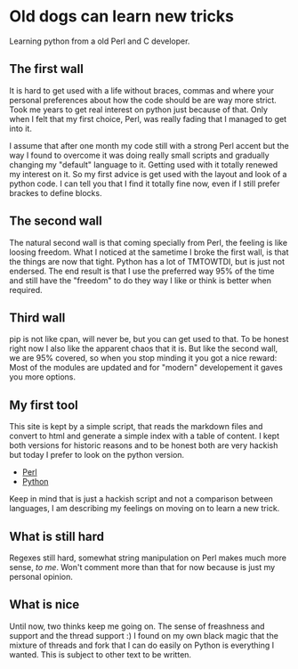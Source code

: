 # Old dogs can learn new tricks

Learning python from a old Perl and C developer.

## The first wall

It is hard to get used with a life without braces, commas and where your personal preferences 
about how the code should be are way more strict. Took me years to get real interest on python 
just because of that. Only when I felt that my first choice, Perl, was really fading that I 
managed to get into it. 

I assume that after one month my code still with a strong Perl accent but the way I found to 
overcome it was doing really small scripts and gradually changing my "default" language to it.
Getting used with it totally renewed my interest on it. So my first advice is get used with the 
layout and look of a python code. I can tell you that I find it totally fine now, even if I still
prefer brackes to define blocks.

## The second wall

The natural second wall is that coming specially from Perl, the feeling is like loosing freedom. 
What I noticed at the sametime I broke the first wall, is that the things are now that tight. Python 
has a lot of TMTOWTDI, but is just not endersed. The end result is that I use the preferred way 95% of the time and still have the "freedom" to do they way I like or think is better when required.

## Third wall

pip is not like cpan, will never be, but you can get used to that. To be honest right now I also 
like the apparent chaos that it is.  But like the second wall, we are 95% covered, so when you stop
minding it you got a nice reward: Most of the modules are updated and for "modern" developement it 
gaves you more options.

## My first tool 

This site is kept by a simple script, that reads the markdown files and convert to html and generate
a simple index with a table of content. I kept both versions for historic reasons and to be honest 
both are very hackish but today I prefer to look on the python version. 

* [Perl](https://github.com/fredericorecsky/fredericorecsky.github.io/blob/master/generate_html)
* [Python](https://github.com/fredericorecsky/fredericorecsky.github.io/blob/master/generate.py)

Keep in mind that is just a hackish script and not a comparison between languages, I am describing
my feelings on moving on to learn a new trick.

## What is still hard

Regexes still hard, somewhat string manipulation on Perl makes much more sense, *to me*. Won't 
comment more than that for now because is just my personal opinion.

## What is nice

Until now, two thinks keep me going on. The sense of freashness and support and the thread support :)
I found on my own black magic that the mixture of threads and fork that I can do easily on Python is 
everything I wanted. This is subject to other text to be written.

